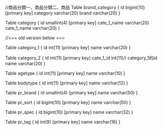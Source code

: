 //商品分類一、商品分類二、商品
Table brand_category {
  id        bigint(10) [primary key]
  category  varchar(20)
  brand     varchar(20)
}

Table category {
  id          smallint(4) [primary key]
  cate_1_name varchar(20)
  cate_1_name varchar(20)
}

//=== old version below ===

Table category_1 {
id int(11) [primary key]
name varchar(20)
}

Table category_2 {
id int(11) [primary key]
cate_1_id int(11)// category_1的id
name varchar(20)
}

Table agetype {
id int(11) [primary key]
name varchar(10)
}

Table bodytype {
id int(11) [primary key]
name varchar(12)
}

Table pr_brand {
id smallint(4) [primary key]
name varchar(50)
}

Table pr_sort {
id bigint(10) [primary key]
name varchar(50)
}

Table pr_spec {
id bigint(10) [primary key]
name varchar(32)
}

Table pr_tag {
id int(9) [primary key]
name varchar(16)
}